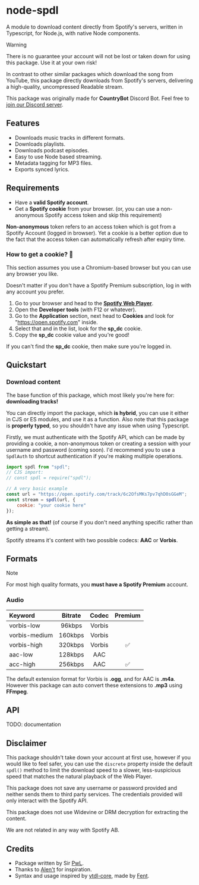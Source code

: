 # node-spdl
A module to download content directly from Spotify's servers, written in Typescript, for Node.js, with native Node components.

> [!WARNING]
> There is no guarantee your account will not be lost or taken down for using this package.
> Use it at your own risk!

In contrast to other similar packages which download the song from YouTube, this package directly downloads from Spotify's servers, delivering a high-quality, uncompressed Readable stream.

This package was originally made for **CountryBot** Discord Bot. Feel free to [join our Discord server](https://discord.com/invite/C78VU7Fmeh).

## Features
- Downloads music tracks in different formats.
- Downloads playlists.
- Downloads podcast episodes.
- Easy to use Node based streaming.
- Metadata tagging for MP3 files.
- Exports synced lyrics.

## Requirements

- Have a **valid Spotify account**.
- Get a **Spotify cookie** from your browser. (or, you can use a non-anonymous Spotify access token and skip this requirement)

**Non-anonymous** token refers to an access token which is got from a Spotify Account (logged in browser).
Yet a cookie is a better option due to the fact that the access token can automatically refresh after expiry time.

### How to get a cookie? 🍪

This section assumes you use a Chromium-based browser but you can use any browser you like.

Doesn't matter if you don't have a Spotify Premium subscription, log in with any account you prefer.

1. Go to your browser and head to the **[Spotify Web Player](https://open.spotify.com)**.
2. Open the **Developer tools** (with F12 or whatever). 
3. Go to the **Application** section, next head to **Cookies** and look for "https://open.spotify.com" inside.
4. Select that and in the list, look for the **sp_dc** cookie. 
5. Copy the **sp_dc** cookie value and you're good!

If you can't find the **sp_dc** cookie, then make sure you're logged in.

## Quickstart

### Download content

The base function of this package, which most likely you're here for: **downloading tracks!**

You can directly import the package, which **is hybrid**, you can use it either in CJS or ES modules, and use it as a function.
Also note that this package is **properly typed**, so you shouldn't have any issue when using Typescript.

Firstly, we must authenticate with the Spotify API, which can be made by providing a cookie, a non-anonymous token or creating a session with your username and password (coming soon). 
I'd recommend you to use a `SpdlAuth` to shortcut authentication if you're making multiple operations.

```js
import spdl from "spdl";
// CJS import:
// const spdl = require("spdl");

// A very basic example
const url = "https://open.spotify.com/track/6c2OfsMKs7pv7qhD0sGGeM";
const stream = spdl(url, {
    cookie: "your cookie here"
});
```

**As simple as that!** (of course if you don't need anything specific rather than getting a stream).

Spotify streams it's content with two possible codecs: **AAC** or **Vorbis**.


## Formats

> [!NOTE]
> For most high quality formats, you **must have a Spotify Premium** account.

### Audio

| Keyword       | Bitrate | Codec  | Premium |
|:--------------|:-------:|:------:|:-------:|
| vorbis-low    | 96kbps  | Vorbis |         |
| vorbis-medium | 160kbps | Vorbis |         |
| vorbis-high   | 320kbps | Vorbis | ✅      |
| aac-low       | 128kbps | AAC    |         | 
| acc-high      | 256kbps | AAC    | ✅      |

The default extension format for Vorbis is **.ogg**, and for AAC is **.m4a**. However this package can auto convert these extensions to **.mp3** using **FFmpeg**.

## API

TODO: documentation

## Disclaimer

This package shouldn't take down your account at first use, however if you would like to feel safer, you can use the `discrete` property inside the default `spdl()` method to limit the download speed to a slower, less-suspicious speed that matches the natural playback of the Web Player.

This package does not save any username or password provided and neither sends them to third party services.
The credentials provided will only interact with the Spotify API.

This package does not use Widevine or DRM decryption for extracting the content.

We are not related in any way with Spotify AB.

## Credits
- Package written by Sir [PwL](https://github.com/PwLDev).
- Thanks to [Alen't](https://github.com/ale057j0825) for inspiration.
- Syntax and usage inspired by [ytdl-core](https://github.com/fent/node-ytdl-core), made by [Fent](https://github.com/fent).

